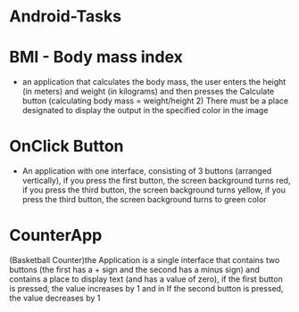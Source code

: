 # Android-Tasks


# BMI - Body mass index
-  an application that calculates the body mass, the user enters the height (in meters) and weight (in kilograms) and then presses the Calculate button (calculating body mass = weight/height 2) There must be a place designated to display the output in the specified color in the image

# OnClick Button
- An application with one interface, consisting of 3 buttons (arranged vertically), if you press the first button, the screen background turns red, if you press the third button, the screen background turns yellow, if you press the third button, the screen background turns to green color

# CounterApp
(Basketball Counter)the Application is a single interface that contains two buttons (the first has a + sign and the second has a minus sign) and contains a place to display text (and has a value of zero), if the first button is pressed, the value increases by 1 and in If the second button is pressed, the value decreases by 1



